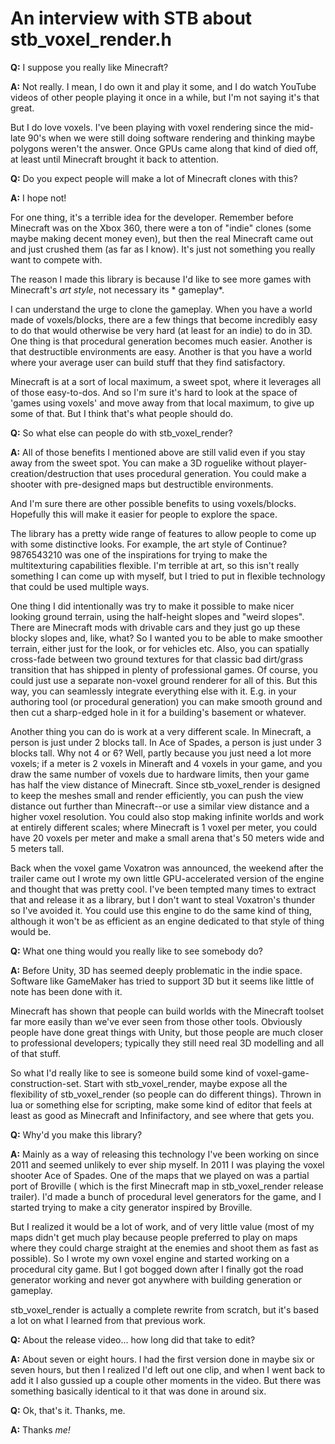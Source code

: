 # An interview with STB about stb_voxel_render.h

**Q:**
I suppose you really like Minecraft?

**A:**
Not really. I mean, I do own it and play it some, and I do watch YouTube videos of other people playing it once in a
while, but I'm not saying it's that great.

But I do love voxels. I've been playing with voxel rendering since the mid-late 90's when we were still doing software
rendering and thinking maybe polygons weren't the answer. Once GPUs came along that kind of died off, at least until
Minecraft brought it back to attention.

**Q:**
Do you expect people will make a lot of Minecraft clones with this?

**A:**
I hope not!

For one thing, it's a terrible idea for the developer. Remember before Minecraft was on the Xbox 360, there were a ton
of "indie" clones (some maybe making decent money even), but then the real Minecraft came out and just crushed them (as
far as I know). It's just not something you really want to compete with.

The reason I made this library is because I'd like to see more games with Minecraft's *art style*, not necessary its *
gameplay*.

I can understand the urge to clone the gameplay. When you have a world made of voxels/blocks, there are a few things
that become incredibly easy to do that would otherwise be very hard (at least for an indie) to do in 3D. One thing is
that procedural generation becomes much easier. Another is that destructible environments are easy. Another is that you
have a world where your average user can build stuff that they find satisfactory.

Minecraft is at a sort of local maximum, a sweet spot, where it leverages all of those easy-to-dos. And so I'm sure it's
hard to look at the space of 'games using voxels' and move away from that local maximum, to give up some of that. But I
think that's what people should do.

**Q:**
So what else can people do with stb_voxel_render?

**A:**
All of those benefits I mentioned above are still valid even if you stay away from the sweet spot. You can make a 3D
roguelike without player-creation/destruction that uses procedural generation. You could make a shooter with
pre-designed maps but destructible environments.

And I'm sure there are other possible benefits to using voxels/blocks. Hopefully this will make it easier for people to
explore the space.

The library has a pretty wide range of features to allow people to come up with some distinctive looks. For example, the
art style of Continue?9876543210 was one of the inspirations for trying to make the multitexturing capabilities
flexible. I'm terrible at art, so this isn't really something I can come up with myself, but I tried to put in flexible
technology that could be used multiple ways.

One thing I did intentionally was try to make it possible to make nicer looking ground terrain, using the half-height
slopes and "weird slopes". There are Minecraft mods with drivable cars and they just go up these blocky slopes and,
like, what? So I wanted you to be able to make smoother terrain, either just for the look, or for vehicles etc. Also,
you can spatially cross-fade between two ground textures for that classic bad dirt/grass transition that has shipped in
plenty of professional games. Of course, you could just use a separate non-voxel ground renderer for all of this. But
this way, you can seamlessly integrate everything else with it. E.g. in your authoring tool (or procedural generation)
you can make smooth ground and then cut a sharp-edged hole in it for a building's basement or whatever.

Another thing you can do is work at a very different scale. In Minecraft, a person is just under 2 blocks tall. In Ace
of Spades, a person is just under 3 blocks tall. Why not 4 or 6? Well, partly because you just need a lot more voxels;
if a meter is 2 voxels in Mineraft and 4 voxels in your game, and you draw the same number of voxels due to hardware
limits, then your game has half the view distance of Minecraft. Since stb_voxel_render is designed to keep the meshes
small and render efficiently, you can push the view distance out further than Minecraft--or use a similar view distance
and a higher voxel resolution. You could also stop making infinite worlds and work at entirely different scales; where
Minecraft is 1 voxel per meter, you could have 20 voxels per meter and make a small arena that's 50 meters wide and 5
meters tall.

Back when the voxel game Voxatron was announced, the weekend after the trailer came out I wrote my own little
GPU-accelerated version of the engine and thought that was pretty cool. I've been tempted many times to extract that and
release it as a library, but I don't want to steal Voxatron's thunder so I've avoided it. You could use this engine to
do the same kind of thing, although it won't be as efficient as an engine dedicated to that style of thing would be.

**Q:**
What one thing would you really like to see somebody do?

**A:**
Before Unity, 3D has seemed deeply problematic in the indie space. Software like GameMaker has tried to support 3D but
it seems like little of note has been done with it.

Minecraft has shown that people can build worlds with the Minecraft toolset far more easily than we've ever seen from
those other tools. Obviously people have done great things with Unity, but those people are much closer to professional
developers; typically they still need real 3D modelling and all of that stuff.

So what I'd really like to see is someone build some kind of voxel-game-construction-set. Start with stb_voxel_render,
maybe expose all the flexibility of stb_voxel_render (so people can do different things). Thrown in lua or something
else for scripting, make some kind of editor that feels at least as good as Minecraft and Infinifactory, and see where
that gets you.

**Q:**
Why'd you make this library?

**A:**
Mainly as a way of releasing this technology I've been working on since 2011 and seemed unlikely to ever ship myself. In
2011 I was playing the voxel shooter Ace of Spades. One of the maps that we played on was a partial port of Broville (
which is the first Minecraft map in stb_voxel_render release trailer). I'd made a bunch of procedural level generators
for the game, and I started trying to make a city generator inspired by Broville.

But I realized it would be a lot of work, and of very little value (most of my maps didn't get much play because people
preferred to play on maps where they could charge straight at the enemies and shoot them as fast as possible). So I
wrote my own voxel engine and started working on a procedural city game. But I got bogged down after I finally got the
road generator working and never got anywhere with building generation or gameplay.

stb_voxel_render is actually a complete rewrite from scratch, but it's based a lot on what I learned from that previous
work.

**Q:**
About the release video... how long did that take to edit?

**A:**
About seven or eight hours. I had the first version done in maybe six or seven hours, but then I realized I'd left out
one clip, and when I went back to add it I also gussied up a couple other moments in the video. But there was something
basically identical to it that was done in around six.

**Q:**
Ok, that's it. Thanks, me.

**A:**
Thanks *me!*
